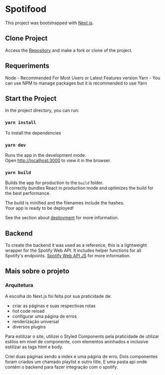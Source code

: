 # Spotifood

This project was bootstrapped with [Next.js](https://nextjs.org/).

## Clone Project
Access the [Repository](https://github.com/cadupedroni/ifood-frontend-test) and make a fork or clone of the project.

## Requeriments
Node - Recommended For Most Users or Latest Features version
Yarn - You can use NPM to manage packages but it is recommended to use Yarn

## Start the Project

In the project directory, you can run:

### `yarn install`
To install the dependencies

### `yarn dev`

Runs the app in the development mode.<br>
Open [http://localhost:3000](http://localhost:3000) to view it in the browser.

### `yarn build`

Builds the app for production to the `build` folder.<br>
It correctly bundles React in production mode and optimizes the build for the best performance.

The build is minified and the filenames include the hashes.<br>
Your app is ready to be deployed!

See the section about [deployment](https://facebook.github.io/create-react-app/docs/deployment) for more information.

## Backend
To create the backend it was used as a reference, this is a lightweight wrapper for the Spotify Web API. It includes helper functions for all Spotify's endpoints.
[Spotify Web API JS](https://github.com/JMPerez/spotify-web-api-js) for more information.


## Mais sobre o projeto

### Arquitetura

A escolha do Next.js foi feita por sua praticidade de: 
- criar as páginas e suas respectivas rotas
- hot code reload
- configurar uma página de erros 
- renderização universal
- diversos plugins

Para estilizar o site, utilizei o Styled Components pela praticidade de utilizar estilos em nível de componente, com elementos aninhados e inclusive estilizar as tags html e body.

Criei duas páginas sendo a index e uma página de erro.
Dois componentes foram criados um chamado playlist e outro title.
E uma pasta api onde contém o backend para fazer integração com o spotify.
